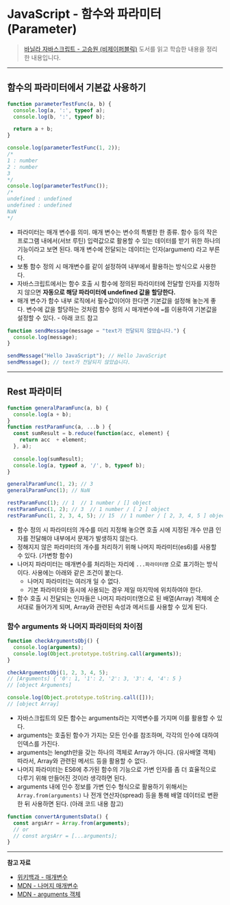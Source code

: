 # JavaScript - 함수와 파라미터(Parameter)

> [바닐라 자바스크립트 - 고승원 (비제이퍼블릭)](http://www.yes24.com/Product/Goods/105608999) 도서를 읽고 학습한 내용을 정리한 내용입니다.

---

## 함수의 파라미터에서 기본값 사용하기

```js
function parameterTestFunc(a, b) {
  console.log(a, ':', typeof a); 
  console.log(b, ':', typeof b); 

  return a + b;
}

console.log(parameterTestFunc(1, 2));
/*
1 : number
2 : number
3
*/
console.log(parameterTestFunc());
/*
undefined : undefined
undefined : undefined
NaN
*/
```

- 파라미터는 매개 변수를 의미. 매개 변수는 변수의 특별한 한 종류. 함수 등의 작은 프로그램 내에서(서브 루틴) 입력값으로 활용할 수 있는 데이터를 받기 위한 하나의 기능이라고 보면 된다. 매개 변수에 전달되는 데이터는 인자(argument) 라고 부른다.
- 보통 함수 정의 시 매개변수를 같이 설정하여 내부에서 활용하는 방식으로 사용한다.
- 자바스크립트에서는 함수 호출 시 함수에 정의된 파라미터에 전달할 인자를 지정하지 않으면 **자동으로 해당 파라미터에 undefined 값을 할당한다.**
- 매개 변수가 함수 내부 로직에서 필수값이어야 한다면 기본값을 설정해 놓는게 좋다. 변수에 값을 할당하는 것처럼 함수 정의 시 매개변수에 `=`를 이용하여 기본값을 설정할 수 있다. - 아래 코드 참고

```js
function sendMessage(message = "text가 전달되지 않았습니다.") {
  console.log(message);
}

sendMessage("Hello JavaScript"); // Hello JavaScript
sendMessage(); // text가 전달되지 않았습니다.
```

---

## Rest 파라미터

```js
function generalParamFunc(a, b) {
  console.log(a + b);
}
function restParamFunc(a, ...b ) {
  const sumResult = b.reduce(function(acc, element) {
    return acc  + element;
  }, a);
  
  console.log(sumResult);
  console.log(a, typeof a, '/', b, typeof b);
}

generalParamFunc(1, 2); // 3
generalParamFunc(1); // NaN

restParamFunc(1); // 1  // 1 number / [] object
restParamFunc(1, 2); // 3  // 1 number / [ 2 ] object
restParamFunc(1, 2, 3, 4, 5); // 15  // 1 number / [ 2, 3, 4, 5 ] object
```

- 함수 정의 시 파라미터의 개수를 미리 지정해 놓으면 호출 시에 지정된 개수 만큼 인자를 전달해야 내부에서 문제가 발생하지 않는다.
- 정해지지 않은 파라미터의 개수를 처리하기 위해 나머지 파라미터(es6)를 사용할 수 있다. (가변항 함수)
- 나머지 파라미터는 매개변수를 처리하는 자리에 `...파라미터명` 으로 표기하는 방식이다. 사용에는 아래와 같은 조건이 붙는다.
  - 나머지 파라미터는 여러개 일 수 없다.
  - 기본 파라미터와 동시에 사용되는 경우 제일 마지막에 위치하여야 한다.
- 함수 호출 시 전달되는 인자들은 나머지 파라미터명으로 된 배열(Array) 객체에 순서대로 들어가게 되며, Array와 관련된 속성과 메서드를 사용할 수 있게 된다.

### 함수 arguments 와 나머지 파라미터의 차이점

```js
function checkArgumentsObj() {
  console.log(arguments);
  console.log(Object.prototype.toString.call(arguments));
}

checkArgumentsObj(1, 2, 3, 4, 5);
// [Arguments] { '0': 1, '1': 2, '2': 3, '3': 4, '4': 5 }
// [object Arguments]

console.log(Object.prototype.toString.call([]));
// [object Array]
```

- 자바스크립트의 모든 함수는 arguments라는 지역변수를 가지며 이를 활용할 수 있다.
- arguments는 호출된 함수가 가지는 모든 인수를 참조하며, 각각의 인수에 대하여 인덱스를 가진다.
- arguments는 length만을 갖는 하나의 객체로 Array가 아니다. (유사배열 객체) 따라서, Array와 관련된 메서드 등을 활용할 수 없다.
- 나머지 파라미터는 ES6에 추가된 함수의 기능으로 가변 인자를 좀 더 효율적으로 다루기 위해 만들어진 것이라 생각하면 된다.
- arguments 내에 인수 정보를 가변 인수 형식으로 활용하기 위해서는 `Array.from(arguments)` 나 전개 연산자(spread) 등을 통해 배열 데이터로 변환한 뒤 사용하면 된다. (아래 코드 내용 참고)

```js
function convertArgumentsData() {
  const argsArr = Array.from(arguments);
  // or 
  // const argsArr = [...arguments];
}
```

---

**참고 자료**

- [위키백과 - 매개변수](https://ko.wikipedia.org/wiki/%EB%A7%A4%EA%B0%9C%EB%B3%80%EC%88%98_(%EC%BB%B4%ED%93%A8%ED%84%B0_%ED%94%84%EB%A1%9C%EA%B7%B8%EB%9E%98%EB%B0%8D))
- [MDN - 나머지 매개변수](https://developer.mozilla.org/ko/docs/Web/JavaScript/Reference/Functions/rest_parameters)
- [MDN - arguments 객체](https://developer.mozilla.org/ko/docs/Web/JavaScript/Reference/Functions/arguments)